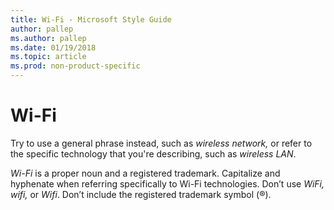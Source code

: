 ```yaml
---
title: Wi-Fi - Microsoft Style Guide
author: pallep
ms.author: pallep
ms.date: 01/19/2018
ms.topic: article
ms.prod: non-product-specific
---
```


# Wi-Fi

Try to use a general phrase instead, such as *wireless network,* or refer to the specific technology that you're describing, such as *wireless LAN*.

*Wi-Fi* is a proper noun and a registered trademark. Capitalize and hyphenate when referring specifically to Wi-Fi technologies. Don’t use *WiFi, wifi,* or *Wifi*. Don’t include the registered trademark symbol (&reg;).
